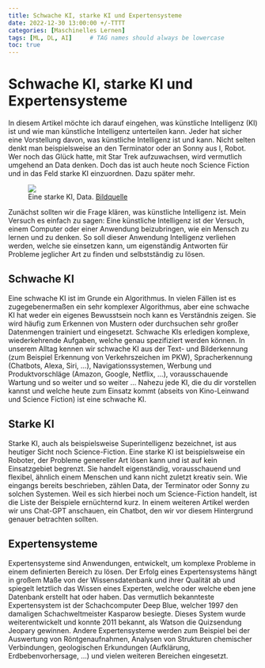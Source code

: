```yaml
---
title: Schwache KI, starke KI und Expertensysteme
date: 2022-12-30 13:00:00 +/-TTTT
categories: [Maschinelles Lernen]
tags: [ML, DL, AI]     # TAG names should always be lowercase
toc: true
---
```


# Schwache KI, starke KI und Expertensysteme
In diesem Artikel möchte ich darauf eingehen, was künstliche Intelligenz (KI) ist und wie man künstliche Intelligenz unterteilen kann. Jeder hat sicher eine Vorstellung davon, was künstliche Intelligenz ist und kann. Nicht selten denkt man beispielsweise an den Terminator oder an Sonny aus I, Robot. Wer noch das Glück hatte, mit Star Trek aufzuwachsen, wird vermutlich umgehend an Data denken. Doch das ist auch heute noch Science Fiction und in das Feld starke KI einzuordnen. Dazu später mehr.

<figure>
    <img src="https://miro.medium.com/v2/resize:fit:720/format:webp/1*95fM0HUIxRPrJQRJfpCxdQ.png" class="figure-img img-fluid rounded-circle"/>
    <figcaption  class="figure-caption text-center">
      Eine starke KI, Data. <a href="https://www.startrek.com/en-un/database">Bildquelle</a>
    </figcaption>
</figure>


Zunächst sollten wir die Frage klären, was künstliche Intelligenz ist. Mein Versuch es einfach zu sagen: Eine künstliche Intelligenz ist der Versuch, einem Computer oder einer Anwendung beizubringen, wie ein Mensch zu lernen und zu denken. So soll dieser Anwendung Intelligenz verliehen werden, welche sie einsetzen kann, um eigenständig Antworten für Probleme jeglicher Art zu finden und selbstständig zu lösen.

## Schwache KI
Eine schwache KI ist im Grunde ein Algorithmus. In vielen Fällen ist es zugegebenermaßen ein sehr komplexer Algorithmus, aber eine schwache KI hat weder ein eigenes Bewusstsein noch kann es Verständnis zeigen. Sie wird häufig zum Erkennen von Mustern oder durchsuchen sehr großer Datenmengen trainiert und eingesetzt. Schwache KIs erledigen komplexe, wiederkehrende Aufgaben, welche genau spezifiziert werden können.
In unserem Alltag kennen wir schwache KI aus der Text- und Bilderkennung (zum Beispiel Erkennung von Verkehrszeichen im PKW), Spracherkennung (Chatbots, Alexa, Siri, …), Navigationssystemen, Werbung und Produktvorschläge (Amazon, Google, Netflix, …), vorausschauende Wartung und so weiter und so weiter … Nahezu jede KI, die du dir vorstellen kannst und welche heute zum Einsatz kommt (abseits von Kino-Leinwand und Science Fiction) ist eine schwache KI.

## Starke KI
Starke KI, auch als beispielsweise Superintelligenz bezeichnet, ist aus heutiger Sicht noch Science-Fiction. Eine starke KI ist beispielsweise ein Roboter, der Probleme genereller Art lösen kann und ist auf kein Einsatzgebiet begrenzt. Sie handelt eigenständig, vorausschauend und flexibel, ähnlich einem Menschen und kann nicht zuletzt kreativ sein. Wie eingangs bereits beschrieben, zählen Data, der Terminator oder Sonny zu solchen Systemen.
Weil es sich hierbei noch um Science-Fiction handelt, ist die Liste der Beispiele ernüchternd kurz. In einem weiteren Artikel werden wir uns Chat-GPT anschauen, ein Chatbot, den wir vor diesem Hintergrund genauer betrachten sollten.

## Expertensysteme
Expertensysteme sind Anwendungen, entwickelt, um komplexe Probleme in einem definierten Bereich zu lösen. Der Erfolg eines Expertensystems hängt in großem Maße von der Wissensdatenbank und ihrer Qualität ab und spiegelt letztlich das Wissen eines Experten, welche oder welche eben jene Datenbank erstellt hat oder haben.
Das vermutlich bekannteste Expertensystem ist der Schachcomputer Deep Blue, welcher 1997 den damaligen Schachweltmeister Kasparow besiegte. Dieses System wurde weiterentwickelt und konnte 2011 bekannt, als Watson die Quizsendung Jeopary gewinnen. Andere Expertensysteme werden zum Beispiel bei der Auswertung von Röntgenaufnahmen, Analysen von Strukturen chemischer Verbindungen, geologischen Erkundungen (Aufklärung, Erdbebenvorhersage, …) und vielen weiteren Bereichen eingesetzt.
